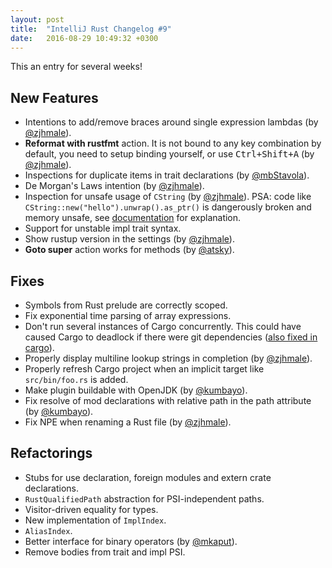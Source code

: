 ```yaml
---
layout: post
title:  "IntelliJ Rust Changelog #9"
date:   2016-08-29 10:49:32 +0300
---
```


This an entry for several weeks!

## New Features

* Intentions to add/remove braces around single expression lambdas (by [@zjhmale]).
* **Reformat with rustfmt** action. It is not bound to any key combination by
  default, you need to setup binding yourself, or use <kbd>Ctrl+Shift+A</kbd> (by [@zjhmale]).
* Inspections for duplicate items in trait declarations (by [@mbStavola]).
* De Morgan's Laws intention (by [@zjhmale]).
* Inspection for unsafe usage of `CString` (by [@zjhmale]). PSA: code like
  `CString::new("hello").unwrap().as_ptr()` is dangerously broken and memory
  unsafe, see [documentation] for explanation.
* Support for unstable impl trait syntax.
* Show rustup version in the settings (by [@zjhmale]).
* **Goto super** action works for methods (by [@atsky]).


## Fixes

* Symbols from Rust prelude are correctly scoped.
* Fix exponential time parsing of array expressions.
* Don't run several instances of Cargo concurrently. This could have caused
  Cargo to deadlock if there were git dependencies ([also fixed in cargo][cargo-deadlock]).
* Properly display multiline lookup strings in completion (by [@zjhmale]).
* Properly refresh Cargo project when an implicit target like `src/bin/foo.rs` is added.
* Make plugin buildable with OpenJDK (by [@kumbayo]).
* Fix resolve of mod declarations with relative path in the path attribute (by [@kumbayo]).
* Fix NPE when renaming a Rust file (by [@zjhmale]).


## Refactorings

* Stubs for use declaration, foreign modules and extern crate declarations.
* `RustQualifiedPath` abstraction for PSI-independent paths.
* Visitor-driven equality for types.
* New implementation of `ImplIndex`.
* `AliasIndex`.
* Better interface for binary operators (by [@mkaput]).
* Remove bodies from trait and impl PSI.



[cargo-deadlock]: https://github.com/rust-lang/cargo/pull/2991
[documentation]: https://doc.rust-lang.org/std/ffi/struct.CString.html#method.as_ptr

[@mkaput]: https://github.com/mkaput
[@zjhmale]: https://github.com/zjhmale
[@mbStavola]: https://github.com/mbStavola
[@kumbayo]: https://github.com/kumbayo
[@atsky]: https://github.com/atsky
